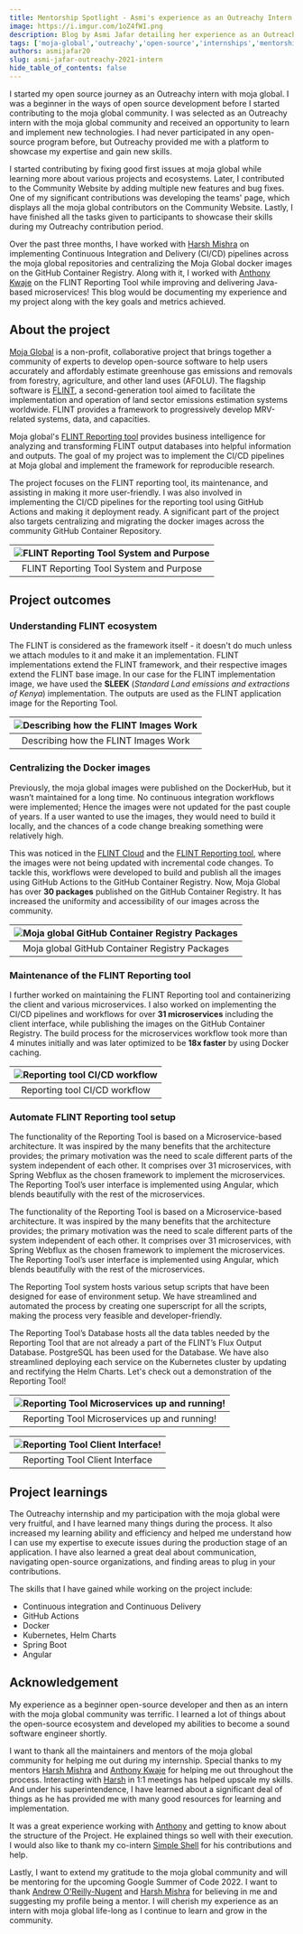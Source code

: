 ```yaml
---
title: Mentorship Spotlight - Asmi's experience as an Outreachy Intern
image: https://i.imgur.com/1oZ4fWI.png
description: Blog by Asmi Jafar detailing her experience as an Outreachy Intern with moja global and her accomplishments
tags: ['moja-global','outreachy','open-source','internships','mentorship']
authors: asmijafar20
slug: asmi-jafar-outreachy-2021-intern
hide_table_of_contents: false
---
```


I started my open source journey as an Outreachy intern with moja global. I was a beginner in the ways of open source development before I started contributing to the moja global community. I was selected as an Outreachy intern with the moja global community and received an opportunity to learn and implement new technologies. I had never participated in any open-source program before, but Outreachy provided me with a platform to showcase my expertise and gain new skills.

I started contributing by fixing good first issues at moja global while learning more about various projects and ecosystems. Later, I contributed to the Community Website by adding multiple new features and bug fixes. One of my significant contributions was developing the teams' page, which displays all the moja global contributors on the Community Website. Lastly, I have finished all the tasks given to participants to showcase their skills during my Outreachy contribution period. 

Over the past three months, I have worked with [Harsh Mishra](https://github.com/HarshCasper) on implementing Continuous Integration and Delivery (CI/CD) pipelines across the moja global repositories and centralizing the Moja Global docker images on the GitHub Container Registry. Along with it, I worked with [Anthony Kwaje](https://github.com/Tonnix) on the FLINT Reporting Tool while improving and delivering Java-based microservices! This blog would be documenting my experience and my project along with the key goals and metrics achieved.

## About the project

[Moja Global](https://github.com/moja-global) is a non-profit, collaborative project that brings together a community of experts to develop open-source software to help users accurately and affordably estimate greenhouse gas emissions and removals from forestry, agriculture, and other land uses (AFOLU). The flagship software is [FLINT](https://github.com/moja-global/FLINT), a second-generation tool aimed to facilitate the implementation and operation of land sector emissions estimation systems worldwide. FLINT provides a framework to progressively develop MRV-related systems, data, and capacities. 

Moja global's [FLINT Reporting tool](https://github.com/moja-global/FLINT.Reporting) provides business intelligence for analyzing and transforming FLINT output databases into helpful information and outputs. The goal of my project was to implement the CI/CD pipelines at Moja global and implement the framework for reproducible research. 

The project focuses on the FLINT reporting tool, its maintenance, and assisting in making it more user-friendly. I was also involved in implementing the CI/CD pipelines for the reporting tool using GitHub Actions and making it deployment ready. A significant part of the project also targets centralizing and migrating the docker images across the community GitHub Container Repository.

|![FLINT Reporting Tool System and Purpose](../static/img/flint-reporting-tool-system-purpose.png) |
|:--:|
| FLINT Reporting Tool System and Purpose |

## Project outcomes

### Understanding FLINT ecosystem

The FLINT is considered as the framework itself - it doesn't do much unless we attach modules to it and make it an implementation. FLINT implementations extend the FLINT framework, and their respective images extend the FLINT base image. In our case for the FLINT implementation image, we have used the **SLEEK** (_Standard Land emissions and extractions of Kenya_) implementation. The outputs are used as the FLINT application image for the Reporting Tool.

|![Describing how the FLINT Images Work](../static/img/how-flint-images-work.jpeg) |
|:--:|
| Describing how the FLINT Images Work |

### Centralizing the Docker images
 
Previously, the moja global images were published on the DockerHub, but it wasn’t maintained for a long time. No continuous integration workflows were implemented; Hence the images were not updated for the past couple of years. If a user wanted to use the images, they would need to build it locally, and the chances of a code change breaking something were relatively high.

This was noticed in the [FLINT Cloud](https://github.com/moja-global/FLINT.Cloud) and the [FLINT Reporting tool](https://github.com/moja-global/FLINT.Reporting), where the images were not being updated with incremental code changes. To tackle this, workflows were developed to build and publish all the images using GitHub Actions to the GitHub Container Registry. Now, Moja Global has over **30 packages** published on the GitHub Container Registry. It has increased the uniformity and accessibility of our images across the community. 

|![Moja global GitHub Container Registry Packages](../static/img/moja-global-github-container-registry-packages.png) |
|:--:|
| Moja global GitHub Container Registry Packages |

### Maintenance of the FLINT Reporting tool

I further worked on maintaining the FLINT Reporting tool and containerizing the client and various microservices. I also worked on implementing the CI/CD pipelines and workflows for over **31 microservices** including the client interface, while publishing the images on the GitHub Container Registry. The build process for the microservices workflow took more than 4 minutes initially and was later optimized to be **18x faster** by using Docker caching.

|![Reporting tool CI/CD workflow](../static/img/flint-reporting-ci-cd.png) |
|:--:|
| Reporting tool CI/CD workflow |

### Automate FLINT Reporting tool setup

The functionality of the Reporting Tool is based on a Microservice-based architecture. It was inspired by the many benefits that the architecture provides; the primary motivation was the need to scale different parts of the system independent of each other. It comprises over 31 microservices, with Spring Webflux as the chosen framework to implement the microservices. The Reporting Tool’s user interface is implemented using Angular, which blends beautifully with the rest of the microservices.

The functionality of the Reporting Tool is based on a Microservice-based architecture. It was inspired by the many benefits that the architecture provides; the primary motivation was the need to scale different parts of the system independent of each other. It comprises over 31 microservices, with Spring Webflux as the chosen framework to implement the microservices. The Reporting Tool’s user interface is implemented using Angular, which blends beautifully with the rest of the microservices. 

The Reporting Tool system hosts various setup scripts that have been designed for ease of environment setup. We have streamlined and automated the process by creating one superscript for all the scripts, making the process very feasible and developer-friendly. 

The Reporting Tool’s Database hosts all the data tables needed by the Reporting Tool that are not already a part of the FLINT’s Flux Output Database. PostgreSQL has been used for the Database. We have also streamlined deploying each service on the Kubernetes cluster by updating and rectifying the Helm Charts. Let's check out a demonstration of the Reporting Tool!

|![Reporting Tool Microservices up and running!](../static/img/reporting-tool-api.png) |
|:--:|
| Reporting Tool Microservices up and running! |

|![Reporting Tool Client Interface!](../static/img/reporting-tool-client-interface.png) |
|:--:|
| Reporting Tool Client Interface |

## Project learnings
 
The Outreachy internship and my participation with the moja global were very fruitful, and I have learned many things during the process. It also increased my learning ability and efficiency and helped me understand how I can use my expertise to execute issues during the production stage of an application. I have also learned a great deal about communication, navigating open-source organizations, and finding areas to plug in your contributions.

The skills that I have gained while working on the project include:

- Continuous integration and Continuous Delivery
- GitHub Actions
- Docker 
- Kubernetes, Helm Charts
- Spring Boot
- Angular

## Acknowledgement

My experience as a beginner open-source developer and then as an intern with the moja global community was terrific. I learned a lot of things about the open-source ecosystem and developed my abilities to become a sound software engineer shortly.

I want to thank all the maintainers and mentors of the moja global community for helping me out during my internship. Special thanks to my mentors [Harsh Mishra](https://github.com/HarshCasper) and [Anthony Kwaje](https://github.com/Tonnix) for helping me out throughout the process. Interacting with [Harsh](https://github.com/HarshCasper) in 1:1 meetings has helped upscale my skills. And under his superintendence, I have learned about a significant deal of things as he has provided me with many good resources for learning and implementation.

It was a great experience working with [Anthony](https://github.com/Tonnix) and getting to know about the structure of the Project. He explained things so well with their execution. I would also like to thank my co-intern [Simple Shell](https://github.com/Simpleshell3) for his contributions and help. 

Lastly, I want to extend my gratitude to the moja global community and will be mentoring for the upcoming Google Summer of Code 2022. I want to thank [Andrew O'Reilly-Nugent](https://github.com/aornugent) and [Harsh Mishra](https://github.com/HarshCasper) for believing in me and suggesting my profile being a mentor. I will cherish my experience as an intern with moja global life-long as I continue to learn and grow in the community.
